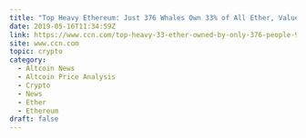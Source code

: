 ```yaml
---
title: "Top Heavy Ethereum: Just 376 Whales Own 33% of All Ether, Valued $9 Billion"
date: 2019-05-16T11:34:59Z
link: https://www.ccn.com/top-heavy-33-ether-owned-by-only-376-people-9-billion?utm_medium=RSS&utm_source=hune
site: www.ccn.com
topic: crypto
category:
  - Altcoin News
  - Altcoin Price Analysis
  - Crypto
  - News
  - Ether
  - Ethereum
draft: false
---
```

